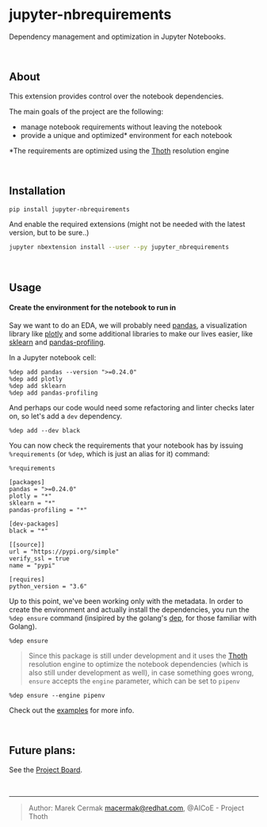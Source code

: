 # jupyter-nbrequirements

Dependency management and optimization in Jupyter Notebooks.

<br>

## About

This extension provides control over the notebook dependencies.

The main goals of the project are the following:

  - manage notebook requirements without leaving the notebook
  - provide a unique and optimized* environment for each notebook

*The requirements are optimized using the [Thoth] resolution engine

<br>

## Installation

```bash
pip install jupyter-nbrequirements
```

And enable the required extensions (might not be needed with the latest version, but to be sure..)

```bash
jupyter nbextension install --user --py jupyter_nbrequirements
```

<br>

## Usage

#### Create the environment for the notebook to run in

Say we want to do an EDA, we will probably need [pandas](https://pandas.pydata.org), a visualization library like [plotly](https://plot.ly) and some additional libraries to make our lives easier, like [sklearn](https://scikit-learn.org/stable/) and [pandas-profiling](https://github.com/pandas-profiling/pandas-profiling).

In a Jupyter notebook cell:

```
%dep add pandas --version ">=0.24.0"
%dep add plotly
%dep add sklearn
%dep add pandas-profiling
```

And perhaps our code would need some refactoring and linter checks later on, so let's add a `dev` dependency.

```
%dep add --dev black
```

You can now check the requirements that your notebook has by issuing `%requirements` (or `%dep`, which is just an alias for it) command:

```
%requirements
```
```
[packages]
pandas = ">=0.24.0"
plotly = "*"
sklearn = "*"
pandas-profiling = "*"

[dev-packages]
black = "*"

[[source]]
url = "https://pypi.org/simple"
verify_ssl = true
name = "pypi"

[requires]
python_version = "3.6"
```

Up to this point, we've been working only with the metadata. In order to create the environment and actually install the dependencies, you run the `%dep ensure` command (insipired by the golang's [dep](https://github.com/golang/dep), for those familiar with Golang).

```
%dep ensure
```

> Since this package is still under development and it uses the [Thoth] resolution engine to optimize the notebook dependencies (which is also still under development as well), in case something goes wrong, `ensure` accepts the `engine` parameter, which can be set to `pipenv`

```
%dep ensure --engine pipenv
```

Check out the [examples](/examples/) for more info.

<br>

## Future plans:

See the [Project Board](https://github.com/CermakM/jupyter-nbrequirements/projects).

<br>
    
---

> Author: Marek Cermak <macermak@redhat.com>, @AICoE - Project Thoth


<!-- References -->

[Thoth]: https://github.com/thoth-station
